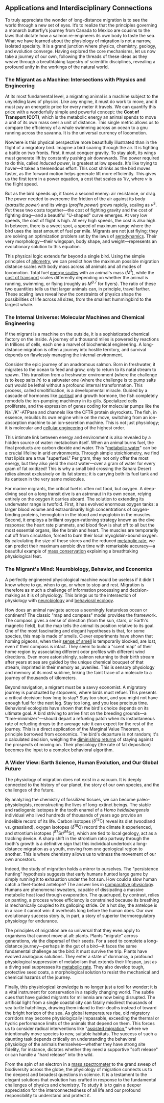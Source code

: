 ## Applications and Interdisciplinary Connections

To truly appreciate the wonder of long-distance migration is to see the world through a new set of eyes. It’s to realize that the principles governing a monarch butterfly’s journey from Canada to Mexico are cousins to the laws that dictate how a salmon re-engineers its own body to taste the sea. What we have learned about the physiology of migration is not a narrow, isolated specialty. It is a grand junction where physics, chemistry, geology, and evolution converge. Having explored the core mechanisms, let us now take a journey of our own, following the threads of these ideas as they weave through a breathtaking tapestry of scientific disciplines, revealing a profound unity in the workings of the natural world.

### The Migrant as a Machine: Intersections with Physics and Engineering

At its most fundamental level, a migrating animal is a machine subject to the unyielding laws of physics. Like any engine, it must do work to move, and it must pay an energetic price for every meter it travels. We can quantify this price with a wonderfully simple and powerful concept: the **Cost of Transport (COT)**, which is the metabolic energy an animal spends to move a unit of its own mass over a unit of distance. This single metric allows us to compare the efficiency of a whale swimming across an ocean to a gnu running across the savanna. It is the universal currency of locomotion.

Nowhere is this physical perspective more beautifully illustrated than in the flight of a migratory bird. Imagine a bird soaring through the air. It is fighting a battle on two fronts. First, it must conquer gravity. To stay aloft, its wings must generate lift by constantly pushing air downwards. The power required to do this, called *induced power*, is greatest at low speeds. It's like trying to hover—it takes a tremendous effort. This cost shrinks as the bird moves faster, as the forward motion helps generate lift more efficiently. This gives us the first term in a power equation, a cost that scales as $1/v$, where $v$ is the flight speed.

But as the bird speeds up, it faces a second enemy: air resistance, or drag. The power needed to overcome the friction of the air against its body (*parasitic power*) and its wings (*profile power*) grows rapidly, scaling as $v^3$. Put these two costs together—the cost of fighting gravity and the cost of fighting drag—and a beautiful "U-shaped" curve emerges. At very low speeds, the cost of flight is high. At very high speeds, the cost is also high. In between, there is a sweet spot, a speed of maximum range where the bird uses the least amount of fuel per mile. Migrants are not just flying; they are solving an optimization problem set by the laws of [aerodynamics](@article_id:192517). Their very morphology—their wingspan, body shape, and weight—represents an evolutionary solution to this equation.

This physical logic extends far beyond a single bird. Using the simple principles of [allometry](@article_id:170277), we can predict how the maximum possible migration distance scales with body mass across all animals and all modes of locomotion. Total fuel [energy scales](@article_id:195707) with an animal's mass ($M^1$), while the [cost of transport](@article_id:274110) scales differently depending on whether the animal is running, swimming, or flying (roughly as $M^{0.7}$ for flyers). The ratio of these two quantities tells us that larger animals can, in principle, travel farther. These scaling laws reveal how the constraints of physics shape the possibilities of life across all sizes, from the smallest hummingbird to the largest whale.

### The Internal Universe: Molecular Machines and Chemical Engineering

If the migrant is a machine on the outside, it is a sophisticated chemical factory on the inside. A journey of a thousand miles is powered by reactions in trillions of cells, each one a marvel of biochemical engineering. A long-distance migration is often a journey into hostile territory, and survival depends on flawlessly managing the internal environment.

Consider the epic journey of an anadromous salmon. Born in freshwater, it migrates to the ocean to feed and grow, only to return to its natal stream to spawn. This transition from a freshwater environment (where the challenge is to keep salts *in*) to a saltwater one (where the challenge is to pump salts *out*) would be lethal without a profound internal transformation. This process, called smoltification, is a developmental miracle. Guided by a cascade of hormones like [cortisol](@article_id:151714) and growth hormone, the fish completely remodels the ion-pumping machinery in its gills. Specialized cells proliferate, and the expression of genes coding for molecular pumps like the $\text{Na}^+/\text{K}^+\text{-ATPase}$ and channels like the CFTR protein skyrockets. The fish, in essence, rebuilds its own engine while on the move, switching from an ion-absorption machine to an ion-secretion machine. This is not just physiology; it is molecular and [cellular engineering](@article_id:187732) of the highest order.

This intimate link between energy and environment is also revealed by a hidden source of water: metabolism itself. When an animal burns fuel, the final products are carbon dioxide and water. This "[metabolic water](@article_id:172859)" can be a crucial lifeline in arid environments. Through simple stoichiometry, we find that lipids are a true "superfuel." Per gram, they not only offer the most energy, but they also yield the most water—over a gram of water for every gram of fat oxidized! This is why a small bird crossing the Sahara Desert relies almost exclusively on its fat stores; it is carrying both its fuel tank and its canteen in the very same molecules.

For marine migrants, the critical fuel is often not food, but oxygen. A deep-diving seal on a long transit dive is an astronaut in its own ocean, relying entirely on the oxygen it carries aboard. The solution to extending its underwater range is twofold. First, it has evolved enormous oxygen tanks: a larger blood volume and extraordinarily high concentrations of oxygen-binding proteins, hemoglobin in the blood and myoglobin in the muscles. Second, it employs a brilliant oxygen-rationing strategy known as the dive response: the heart rate plummets, and blood flow is shut off to all but the most essential organs, like the brain and heart. The muscles are temporarily cut off from circulation, forced to burn their local myoglobin-bound oxygen. By calculating the size of these stores and the reduced [metabolic rate](@article_id:140071), we can predict their maximum aerobic dive time with remarkable accuracy—a beautiful example of [mass conservation](@article_id:203521) explaining a breathtaking physiological feat.

### The Migrant's Mind: Neurobiology, Behavior, and Economics

A perfectly engineered physiological machine would be useless if it didn't know where to go, when to go, or when to stop and rest. Migration is therefore as much a challenge of information processing and decision-making as it is of physiology. This brings us to the intersection of physiology with [neurobiology](@article_id:268714) and [behavioral ecology](@article_id:152768).

How does an animal navigate across a seemingly featureless ocean or continent? The classic "map and compass" model provides the framework. The compass gives a sense of direction (from the sun, stars, or Earth's magnetic field), but the map tells the animal its position relative to its goal. One of the most fascinating and elegant hypotheses is that, for some species, this map is made of smells. Clever experiments have shown that homing pigeons, when their [sense of smell](@article_id:177705) is temporarily blocked, are lost, even if their compass is intact. They seem to build a "scent map" of their home region by associating different odor profiles with different wind directions. Even more astonishingly, salmon returning to their birth stream after years at sea are guided by the unique chemical bouquet of that stream, imprinted in their memory as juveniles. This is sensory physiology and memory at its most sublime, linking the faint trace of a molecule to a journey of thousands of kilometers.

Beyond navigation, a migrant must be a savvy economist. A migratory journey is punctuated by stopovers, where birds must refuel. This presents a critical decision: how long to stay? Stay too short, and you might not have enough fuel for the next leg. Stay too long, and you lose precious time. Behavioral ecologists have shown that the bird's choice depends on its ultimate goal. A bird striving to arrive first on the breeding grounds—a "time-minimizer"—should depart a refueling patch when its instantaneous rate of refueling drops to the average rate it can expect for the rest of the journey. This is a direct application of the Marginal Value Theorem, a principle borrowed from economics. The bird's departure is not random; it's a calculated decision, weighing the [diminishing returns](@article_id:174953) of staying against the prospects of moving on. Their physiology (the rate of fat deposition) becomes the input to a complex behavioral algorithm.

### A Wider View: Earth Science, Human Evolution, and Our Global Future

The physiology of migration does not exist in a vacuum. It is deeply connected to the history of our planet, the story of our own species, and the challenges of the future.

By analyzing the chemistry of fossilized tissues, we can become paleo-physiologists, reconstructing the lives of long-extinct beings. The stable and radiogenic isotopes in the tooth enamel of a *Homo heidelbergensis* individual who lived hundreds of thousands of years ago provide an indelible record of its life. Carbon isotopes ($\delta^{13}\text{C}$) reveal its diet (woodland vs. grassland), oxygen isotopes ($\delta^{18}\text{O}$) record the climate it experienced, and strontium isotopes ($^{87}\text{Sr}/^{86}\text{Sr}$), which are tied to local geology, act as a tracking device. A sharp shift in the strontium ratio partway through the tooth's growth is a definitive sign that this individual undertook a long-distance migration as a youth, moving from one geological region to another. This is where chemistry allows us to witness the movement of our own ancestors.

Indeed, the study of migration holds a mirror to ourselves. The "persistence hunting" hypothesis suggests that early humans hunted large game by simply running it to exhaustion under the hot sun. How could a slow human catch a fleet-footed antelope? The answer lies in [comparative physiology](@article_id:147797). Humans are phenomenal sweaters, capable of dissipating a massive metabolic heat load through evaporation. The quadruped, by contrast, relies on panting, a process whose efficiency is constrained because its breathing is mechanically coupled to its galloping stride. On a hot day, the antelope is in a race it cannot win: it overheats long before the human does. Our own evolutionary success story is, in part, a story of superior thermoregulatory physiology for endurance.

The principles of migration are so universal that they even apply to organisms that cannot move at all: plants. Plants "migrate" across generations, via the dispersal of their seeds. For a seed to complete a long-distance journey—perhaps in the gut of a bird—it faces the same fundamental challenge as the bird: it must survive the trip. Plants have evolved analogous solutions. They enter a state of dormancy, a profound physiological suppression of metabolism that extends their lifespan, just as a diving seal suppresses its [metabolic rate](@article_id:140071). They also develop tough, protective seed coats, a morphological solution to resist the mechanical and chemical hazards of the journey.

Finally, this physiological knowledge is no longer just a tool for wonder; it is a vital instrument for conservation in a rapidly changing world. The subtle cues that have guided migrants for millennia are now being disrupted. The artificial light from a single coastal city can fatally misdirect thousands of sea turtle hatchlings, drawing them inland to their deaths instead of toward the bright horizon of the sea. As global temperatures rise, old migratory corridors may become physiologically impassable, exceeding the thermal or hydric performance limits of the animals that depend on them. This forces us to consider radical interventions like "[assisted migration](@article_id:143201)," where we intentionally move species to new, suitable habitats. The success of such a daunting task depends critically on understanding the behavioral physiology of the animals themselves—whether they have strong site fidelity, for instance, dictates whether they need a supportive "soft release" or can handle a "hard release" into the wild.

From the spin of an electron in a [mass spectrometer](@article_id:273802) to the grand sweep of biodiversity across the globe, the physiology of migration connects us to the deepest and broadest questions in science. It is a testament to the elegant solutions that evolution has crafted in response to the fundamental challenges of physics and chemistry. To study it is to gain a deeper appreciation for the interconnectedness of all life and our profound responsibility to understand and protect it.